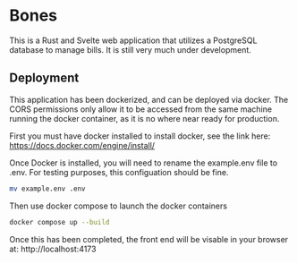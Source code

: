 # Bones
This is a Rust and Svelte web application that utilizes a PostgreSQL database to manage bills. It is still very much under development.


## Deployment
This application has been dockerized, and can be deployed via docker. The CORS permissions only allow it to be accessed from the same machine running the docker container, as it is no where near ready for production.

First you must have docker installed to install docker, see the link here:
https://docs.docker.com/engine/install/

Once Docker is installed, you will need to rename the example.env file to .env. For testing purposes, this configuation should be fine.

```bash
mv example.env .env
```

Then use docker compose to launch the docker containers
```bash
docker compose up --build
```

Once this has been completed, the front end will be visable in your browser at:
http://localhost:4173
